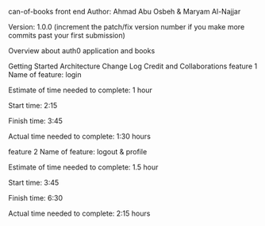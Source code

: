 can-of-books front end
Author: Ahmad Abu Osbeh & Maryam Al-Najjar

Version: 1.0.0 (increment the patch/fix version number if you make more commits past your first submission)

Overview
about auth0 application and books

Getting Started
Architecture
Change Log
Credit and Collaborations
feature 1
Name of feature: login

Estimate of time needed to complete: 1 hour

Start time: 2:15

Finish time: 3:45

Actual time needed to complete: 1:30 hours

feature 2
Name of feature: logout & profile

Estimate of time needed to complete: 1.5 hour

Start time: 3:45

Finish time: 6:30

Actual time needed to complete: 2:15 hours